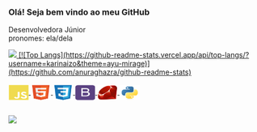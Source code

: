 ### Olá! Seja bem vindo ao meu GitHub

Desenvolvedora Júnior <br>
pronomes: ela/dela

 <div>
  <a href="https://github.com/marcelyf">
  <img height="160em" src="https://github-readme-stats.vercel.app/api?username=marcelyf&show_icons=true&theme=dark&include_all_commits=true&count_private=true"/>
  [![Top Langs](https://github-readme-stats.vercel.app/api/top-langs/?username=karinaizo&theme=ayu-mirage)](https://github.com/anuraghazra/github-readme-stats)
</div>
  
  <div style="display: inline_block"><br>
  <img align="center" alt="cely-Js" height="30" width="40" src="https://raw.githubusercontent.com/devicons/devicon/master/icons/javascript/javascript-plain.svg">
   <img align="center" alt="cely-HTML" height="30" width="40" src="https://raw.githubusercontent.com/devicons/devicon/master/icons/html5/html5-original.svg">
  <img align="center" alt="cely-CSS" height="30" width="40" src="https://raw.githubusercontent.com/devicons/devicon/master/icons/css3/css3-original.svg">
  <img align="center" alt="cely-bootstrap" height="30" width="40" src="https://raw.githubusercontent.com/devicons/devicon/9f4f5cdb393299a81125eb5127929ea7bfe42889/icons/bootstrap/bootstrap-plain.svg">
   <img align="center" alt="cely-ruby" height="30" width="40" src="https://raw.githubusercontent.com/devicons/devicon/9f4f5cdb393299a81125eb5127929ea7bfe42889/icons/ruby/ruby-original.svg">
  <img align="center" alt="cely-Python" height="30" width="40" src="https://raw.githubusercontent.com/devicons/devicon/master/icons/python/python-original.svg">
</div>
  
  ##
  
  <div>
     <a href="www.linkedin.com/in/marcely-francisco" target="_blank"><img src="https://img.shields.io/badge/-LinkedIn-%230077B5?style=for-the-badge&logo=linkedin&logoColor=white" target="_blank"></a> 
  </div>
  
 
